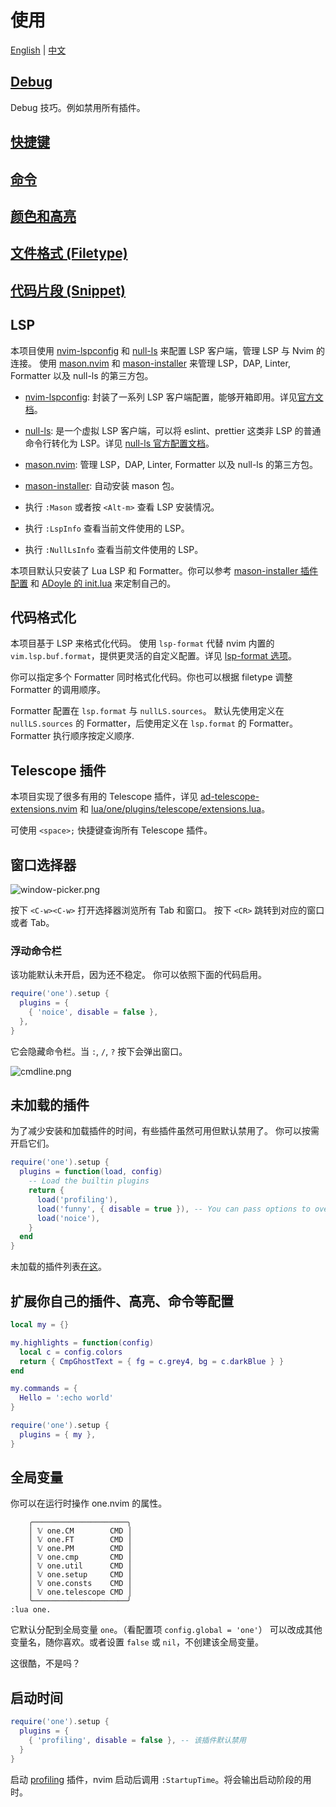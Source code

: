 # 使用

[English](./README.md) | [中文](./README.zh.md)

## [Debug](./debug.md)

Debug 技巧。例如禁用所有插件。

## [快捷键](./keymaps.md)

## [命令](./commands.md)

## [颜色和高亮](../colors.zh.md)

## [文件格式 (Filetype)](./filetypes.md)

## [代码片段 (Snippet)](./snippet.md)

## LSP

本项目使用 [nvim-lspconfig][] 和 [null-ls][] 来配置 LSP 客户端，管理 LSP 与 Nvim 的连接。
使用 [mason.nvim][] 和 [mason-installer][] 来管理 LSP，DAP, Linter, Formatter 以及 null-ls 的第三方包。

- [nvim-lspconfig][]: 封装了一系列 LSP 客户端配置，能够开箱即用。详见[官方文档](https://github.com/neovim/nvim-lspconfig/blob/master/doc/server_configurations.md)。
- [null-ls][]: 是一个虚拟 LSP 客户端，可以将 eslint、prettier 这类非 LSP 的普通命令行转化为 LSP。详见 [null-ls 官方配置文档](https://github.com/jose-elias-alvarez/null-ls.nvim/blob/main/doc/BUILTIN_CONFIG.md)。
- [mason.nvim][]: 管理 LSP，DAP, Linter, Formatter 以及 null-ls 的第三方包。
- [mason-installer][]: 自动安装 mason 包。


- 执行 `:Mason` 或者按 `<Alt-m>` 查看 LSP 安装情况。
- 执行 `:LspInfo` 查看当前文件使用的 LSP。
- 执行 `:NullLsInfo` 查看当前文件使用的 LSP。

本项目默认只安装了 Lua LSP 和 Formatter。你可以参考 [mason-installer 插件配置](../../lua/one/plugins/lsp/mason-installer.lua) 和 [ADoyle 的 init.lua](https://github.com/adoyle-h/neovim-config/blob/master/init.lua) 来定制自己的。

## 代码格式化

本项目基于 LSP 来格式化代码。
使用 `lsp-format` 代替 nvim 内置的 `vim.lsp.buf.format`，提供更灵活的自定义配置。详见 [lsp-format 选项](https://github.com/lukas-reineke/lsp-format.nvim#special-format-options)。

你可以指定多个 Formatter 同时格式化代码。你也可以根据 filetype 调整 Formatter 的调用顺序。

Formatter 配置在 `lsp.format` 与 `nullLS.sources`。
默认先使用定义在 `nullLS.sources` 的 Formatter，后使用定义在 `lsp.format` 的 Formatter。Formatter 执行顺序按定义顺序.

## Telescope 插件

本项目实现了很多有用的 Telescope 插件，详见 [ad-telescope-extensions.nvim](https://github.com/adoyle-h/ad-telescope-extensions.nvim) 和 [lua/one/plugins/telescope/extensions.lua](../../lua/one/plugins/telescope/extensions.lua)。

可使用 `<space>;` 快捷键查询所有 Telescope 插件。

## 窗口选择器

![window-picker.png](https://media.githubusercontent.com/media/adoyle-h/_imgs/master/github/one.nvim/window-picker.png)

按下 `<C-w><C-w>` 打开选择器浏览所有 Tab 和窗口。
按下 `<CR>` 跳转到对应的窗口或者 Tab。

### 浮动命令栏

该功能默认未开启，因为还不稳定。
你可以依照下面的代码启用。

```lua
require('one').setup {
  plugins = {
    { 'noice', disable = false },
  },
}
```

它会隐藏命令栏。当 `:`, `/`, `?` 按下会弹出窗口。

![cmdline.png](https://media.githubusercontent.com/media/adoyle-h/_imgs/master/github/one.nvim/cmdline.png)

## 未加载的插件

为了减少安装和加载插件的时间，有些插件虽然可用但默认禁用了。
你可以按需开启它们。

```lua
require('one').setup {
  plugins = function(load, config)
    -- Load the builtin plugins
    return {
      load('profiling'),
      load('funny', { disable = true }), -- You can pass options to override the default options of plugin.
      load('noice'),
    }
  end
}
```

未加载的插件列表[在这](../available-but-not-loaded-plugins.md)。

## 扩展你自己的插件、高亮、命令等配置

```lua
local my = {}

my.highlights = function(config)
  local c = config.colors
  return { CmpGhostText = { fg = c.grey4, bg = c.darkBlue } }
end

my.commands = {
  Hello = ':echo world'
}

require('one').setup {
  plugins = { my },
}
```

## 全局变量

你可以在运行时操作 one.nvim 的属性。

```
    ╭─────────────────────╮
    │ 𝕍 one.CM        CMD │
    │ 𝕍 one.FT        CMD │
    │ 𝕍 one.PM        CMD │
    │ 𝕍 one.cmp       CMD │
    │ 𝕍 one.util      CMD │
    │ 𝕍 one.setup     CMD │
    │ 𝕍 one.consts    CMD │
    │ 𝕍 one.telescope CMD │
    ╰─────────────────────╯
:lua one.
```

它默认分配到全局变量 `one`。（看配置项 `config.global = 'one'`）
可以改成其他变量名，随你喜欢。或者设置 `false` 或 `nil`，不创建该全局变量。

这很酷，不是吗？

## 启动时间

```lua
require('one').setup {
  plugins = {
    { 'profiling', disable = false }, -- 该插件默认禁用
  }
}
```

启动 [profiling](../../lua/one/plugins/profiling.lua) 插件，nvim 启动后调用 `:StartupTime`。将会输出启动阶段的用时。


<!-- links -->

[null-ls]: https://github.com/jose-elias-alvarez/null-ls.nvim
[nvim-lspconfig]: https://github.com/neovim/nvim-lspconfig
[mason.nvim]: https://github.com/williamboman/mason.nvim
[mason-installer]: ../../lua/one/plugins/lsp/mason-installer.lua
